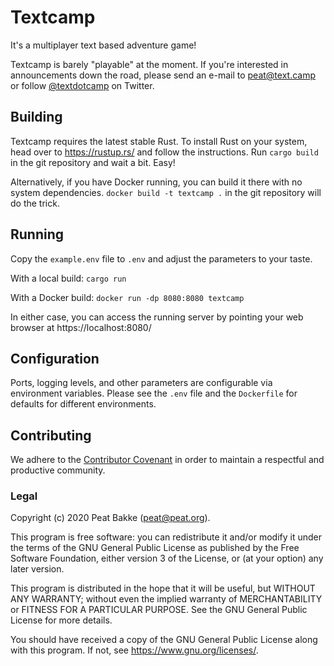 # Textcamp

It's a multiplayer text based adventure game!

Textcamp is barely "playable" at the moment. If you're interested in announcements down the road, please send an e-mail to peat@text.camp or follow [@textdotcamp](https://twitter.com/textdotcamp) on Twitter.

## Building

Textcamp requires the latest stable Rust. To install Rust on your system, head over to https://rustup.rs/ and follow the instructions. Run `cargo build` in the git repository and wait a bit. Easy!

Alternatively, if you have Docker running, you can build it there with no system dependencies. `docker build -t textcamp .` in the git repository will do the trick.

## Running

Copy the `example.env` file to `.env` and adjust the parameters to your taste.

With a local build: `cargo run`

With a Docker build: `docker run -dp 8080:8080 textcamp`

In either case, you can access the running server by pointing your web browser at https://localhost:8080/

## Configuration

Ports, logging levels, and other parameters are configurable via environment variables. Please see the `.env` file and the `Dockerfile` for defaults for different environments.

## Contributing

We adhere to the [Contributor Covenant](https://www.contributor-covenant.org/version/2/0/code_of_conduct/) in order to maintain a respectful and productive community. 

### Legal

Copyright (c) 2020 Peat Bakke (peat@peat.org).

This program is free software: you can redistribute it and/or modify it under the terms of the GNU General Public License as published by the Free Software Foundation, either version 3 of the License, or (at your option) any later version.

This program is distributed in the hope that it will be useful, but WITHOUT ANY WARRANTY; without even the implied warranty of MERCHANTABILITY or FITNESS FOR A PARTICULAR PURPOSE. See the GNU General Public License for more details.

You should have received a copy of the GNU General Public License along with this program. If not, see https://www.gnu.org/licenses/.
